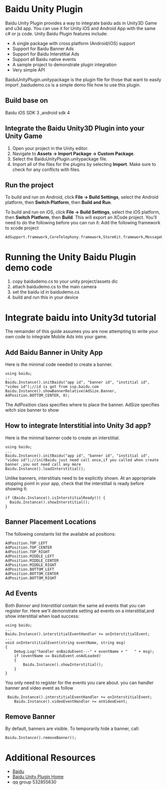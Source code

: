 Baidu Unity Plugin
==============================

Baidu Unity Plugin provides a way to integrate baidu ads in Unity3D Game and u3d app.
You can use it for Unity iOS and Android App with the same c# or js code.
Unity Baidu Plugin features include:

* A single package with cross platform (Android/iOS) support
* Support for Baidu Banner Ads
* Support for Baidu Interstitial Ads
* Support all Baidu native events
* A sample project to demonstrate plugin integration
* Very simple API 

BaiduUnityPlugin.unitypackage is the plugin  file for those that want to easily import
,baidudemo.cs is  a simple demo file how to use this plugin.

Build base on 
------------
Baidu iOS SDK 3 ,android sdk 4


Integrate the Baidu Unity3D Plugin into your Unity Game
-----------------------------------

1. Open your project in the Unity editor.
2. Navigate to **Assets -> Import Package -> Custom Package**.
3. Select the BaiduUnityPlugin.unitypackage file.
4. Import all of the files for the plugins by selecting **Import**. Make sure
   to check for any conflicts with files.



Run the project
---------------

To build and run on Android, click **File -> Build Settings**, select the
Android platform, then **Switch Platform**, then **Build and Run**.

To build and run on iOS, click **File -> Build Settings**, select the iOS
platform, then **Switch Platform**, then **Build**. This will export an
XCode project. You'll need to do the following before you can run it:
 Add the following framework to xcode project

    AdSupport.framework,CoreTelephony.framework,StoreKit.framework,MessageUI.framework


Running the Unity Baidu Plugin demo code 
===========================

1. copy baidudemo.cs  to your unity project/assets dic
2. attach baidudemo.cs to the main camera
3. set the baidu id  in baidudemo.cs
4. build and run this in your device

Integrate  baidu into Unity3d tutorial
===========================

The remainder of this guide assumes you are now attempting to write your own
code to integrate  Mobile Ads into your game.

Add Baidu Banner in Unity App 
-----------------
Here is the minimal code needed to create a banner.

    using baidu;
    ...
    Baidu.Instance().initBaidu("app id", "banner id", "institial id", "video id");//id is got from ssp.baidu.com
    Baidu.Instance().showBannerRelative(AdSize.Banner, AdPosition.BOTTOM_CENTER, 0);

The AdPosition class specifies where to place the banner. AdSize specifies witch size banner to show


How to integrate Interstitial into Unity 3d app?
-----------------------
Here is the minimal banner code to create an interstitial.

    using baidu;
    ...
    Baidu.Instance().initBaidu("app id", "banner id", "institial id", "video id");//initBaidu just need call once,if you called when create banner ,you not need call any more
    Baidu.Instance().loadInterstitial(); 

Unlike banners, interstitials need to be explicitly shown. At an appropriate
stopping point in your app, check that the interstitail is ready before
showing it:

    if (Baidu.Instance().isInterstitialReady()) {
      Baidu.Instance().showInterstitial();
    }

Banner Placement Locations
--------------------------
The following constants list the available ad positions:

    AdPosition.TOP_LEFT
    AdPosition.TOP_CENTER
    AdPosition.TOP_RIGHT
    AdPosition.MIDDLE_LEFT
    AdPosition.MIDDLE_CENTER
    AdPosition.MIDDLE_RIGHT
    AdPosition.BOTTOM_LEFT
    AdPosition.BOTTOM_CENTER
    AdPosition.BOTTOM_RIGHT

Ad Events
---------
Both _Banner_ and _Interstitial_ contain the same ad events that you can
register for. 
Here we'll demonstrate setting ad events on a interstitial,and show interstitial when load success:

    using baidu;
    ...
    Baidu.Instance().interstitialEventHandler += onInterstitialEvent;
    ...
    void onInterstitialEvent(string eventName, string msg)
    {
        Debug.Log("handler onBaiduEvent---" + eventName + "   " + msg);
        if (eventName == BaiduEvent.onAdLoaded)
        {
            Baidu.Instance().showInterstitial();
        }
    }

You only need to register for the events you care about.
you can handler banner and video event as follow

	 Baidu.Instance().interstitialEventHandler += onInterstitialEvent;
        Baidu.Instance().videoEventHandler += onVideoEvent;

Remove Banner 
----------------
By default, banners are visible. To temporarily hide a banner, call:

    Baidu.Instance().removeBanner();

Additional Resources
====================
* [Baidu](https://ssp.baidu.com/)
* [Baidu Unity Plugin Home](https://github.com/unity-plugins/BaiDu-Unity-Plugin)
* qq group 532855630

